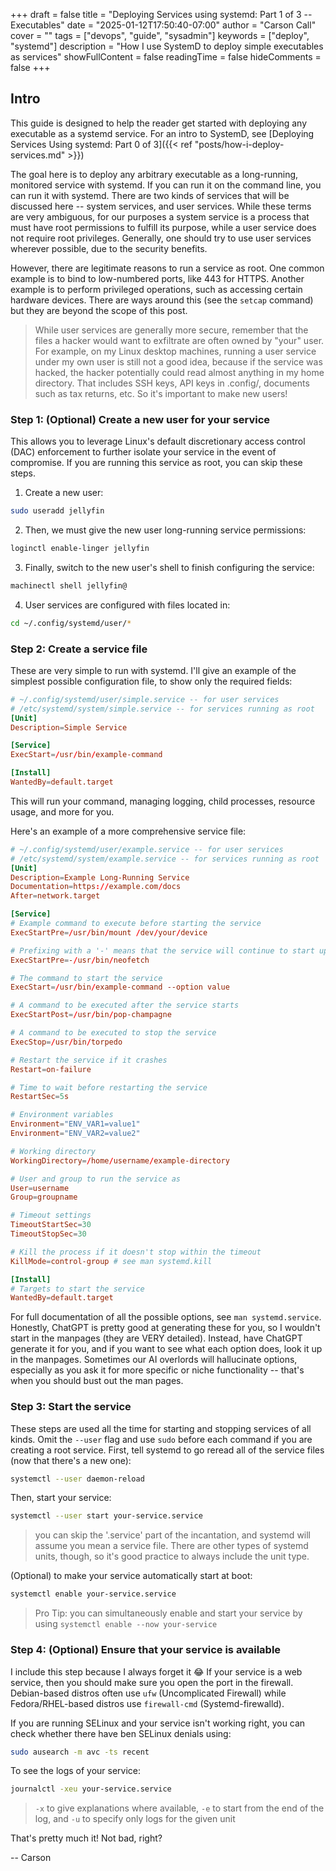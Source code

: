 +++
draft = false
title = "Deploying Services using systemd: Part 1 of 3 -- Executables"
date = "2025-01-12T17:50:40-07:00"
author = "Carson Call"
cover = ""
tags = ["devops", "guide", "sysadmin"]
keywords = ["deploy", "systemd"]
description = "How I use SystemD to deploy simple executables as services"
showFullContent = false
readingTime = false
hideComments = false
+++
## Intro
This guide is designed to help the reader get started with deploying any executable as a systemd service. For an intro to SystemD, see [Deploying Services Using systemd: Part 0 of 3]({{< ref "posts/how-i-deploy-services.md" >}})

The goal here is to deploy any arbitrary executable as a long-running, monitored service with systemd. If you can run it on the command line, you can run it with systemd. 
There are two kinds of services that will be discussed here -- system services, and user services. While these terms are very ambiguous, for our purposes a system service is a process that must have root permissions to fulfill its purpose, while a user service does not require root privileges. Generally, one should try to use user services wherever possible, due to the security benefits.

However, there are legitimate reasons to run a service as root. One common example is to bind to low-numbered ports, like 443 for HTTPS. Another example is to perform privileged operations, such as accessing certain hardware devices. There are ways around this (see the `setcap` command) but they are beyond the scope of this post. 

> While user services are generally more secure, remember that the files a hacker would want to exfiltrate are often owned by "your" user. For example, on my Linux desktop machines, running a user service under my own user is still not a good idea, because if the service was hacked, the hacker potentially could read almost anything in my home directory. That includes SSH keys, API keys in .config/, documents such as tax returns, etc. So it's important to make new users!

### Step 1:  (Optional) Create a new user for your service
This allows you to leverage Linux's default discretionary access control (DAC) enforcement to further isolate your service in the event of compromise. If you are running this service as root, you can skip these steps.
1. Create a new user:
```bash
sudo useradd jellyfin
```
2. Then, we must give the new user long-running service permissions:
```bash
loginctl enable-linger jellyfin
```
3. Finally, switch to the new user's shell to finish configuring the service:
```bash 
machinectl shell jellyfin@
```
4. User services are configured with files located in:
```bash
cd ~/.config/systemd/user/*
```
### Step 2: Create a  service file
These are very simple to run with systemd. I'll give an example of the simplest possible configuration file, to show only the required fields:
```toml
# ~/.config/systemd/user/simple.service -- for user services
# /etc/systemd/system/simple.service -- for services running as root
[Unit]
Description=Simple Service

[Service]
ExecStart=/usr/bin/example-command

[Install]
WantedBy=default.target
```
This will run your command, managing logging, child processes, resource usage, and more for you. 

Here's an example of a more comprehensive service file:
```toml
# ~/.config/systemd/user/example.service -- for user services
# /etc/systemd/system/example.service -- for services running as root
[Unit]
Description=Example Long-Running Service
Documentation=https://example.com/docs
After=network.target

[Service]
# Example command to execute before starting the service
ExecStartPre=/usr/bin/mount /dev/your/device

# Prefixing with a '-' means that the service will continue to start up, even if this service fails
ExecStartPre=-/usr/bin/neofetch

# The command to start the service
ExecStart=/usr/bin/example-command --option value

# A command to be executed after the service starts
ExecStartPost=/usr/bin/pop-champagne

# A command to be executed to stop the service
ExecStop=/usr/bin/torpedo

# Restart the service if it crashes
Restart=on-failure

# Time to wait before restarting the service
RestartSec=5s

# Environment variables
Environment="ENV_VAR1=value1"
Environment="ENV_VAR2=value2"

# Working directory
WorkingDirectory=/home/username/example-directory

# User and group to run the service as
User=username
Group=groupname

# Timeout settings
TimeoutStartSec=30
TimeoutStopSec=30

# Kill the process if it doesn't stop within the timeout
KillMode=control-group # see man systemd.kill

[Install]
# Targets to start the service
WantedBy=default.target
```
For full documentation of all the possible options, see `man systemd.service`. Honestly, ChatGPT is pretty good at generating these for you, so I wouldn't start in the manpages (they are VERY detailed). Instead, have ChatGPT generate it for you, and if you want to see what each option does, look it up in the manpages. Sometimes our AI overlords will hallucinate options, especially as you ask it for more specific or niche functionality -- that's when you should bust out the man pages. 

### Step 3: Start the service
These steps are used all the time for starting and stopping services of all kinds. Omit the `--user` flag and use `sudo` before each command if you are creating a root service.
First, tell systemd to go reread all of the service files (now that there's a new one):
```bash
systemctl --user daemon-reload
```
Then, start your service:
```bash
systemctl --user start your-service.service
```
> you can skip the '.service' part of the incantation, and systemd will assume you mean a service file. There are other types of systemd units, though, so it's good practice to always include the unit type.

(Optional) to make your service automatically start at boot:
```bash
systemctl enable your-service.service
```
> Pro Tip: you can simultaneously enable and start your service by using `systemctl enable --now your-service`

### Step 4: (Optional) Ensure that your service is available
I include this step because I always forget it :joy:
If your service is a web service, then you should make sure you open the port in the firewall. Debian-based distros often use `ufw` (Uncomplicated Firewall) while Fedora/RHEL-based distros use `firewall-cmd` (Systemd-firewalld).

If you are running SELinux and your service isn't working right, you can check whether there have ben SELinux denials using:
```bash
sudo ausearch -m avc -ts recent
```

To see the logs of your service:
```bash
journalctl -xeu your-service.service
```
> `-x` to give explanations where available, `-e` to start from the end of the log, and `-u` to specify only logs for the given unit


That's pretty much it! Not bad, right?



-- Carson